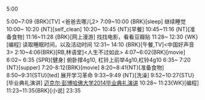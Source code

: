 5:00

5:00~7:09 {BRK}[TV] <爸爸去哪儿2>
7:09~10:00 {BRK}[sleep] 继续睡觉
10:00~ 10:20  {NT}[self_clean]
10:20~ 10:45  {NT}[早餐]
10:45~11:16 {NT}[准备食物]
11:16~11:28 {BRK}[网上漫游] 找找电影，看看豆瓣贴
11:28~ 12:30  {WK}[编程]<life-time-tracker> 读取睡眠时间，以及活动时间
12:31~ 14:10 {BRK}[午餐,TV]<中国好声音3>
2:10~4:06{BRK}[RB,林语堂]<人生不过如此>
4:07~6:02{BRK}[movie]<into the wild>
6:02~ 6:35 {SPR}[健身] 俯卧撑4g10, 杠铃上前举4g10,杠铃4g10
6:35~ 7:20 {NT}[supper]
7:20-8:12{BRK}[movie] <into the wild>
8:20~8:41{NT}[准备食物] 
8:50~9:31{STU}[ted] 展开学习革命
9:33~9:49 {NT}[洗澡]
9:52~10:27{STU}[毕业典礼演讲] [迈克尔·彭博哈佛大学2014毕业典礼演讲](http://v.163.com/movie/2014/5/T/Q/M9TCRI0FA_M9TCSMKTQ.html)
10:28~ 11:23{WK}[编程] <life-time-tracker>
11:23~11:35{BRK}[小说]
23:35

